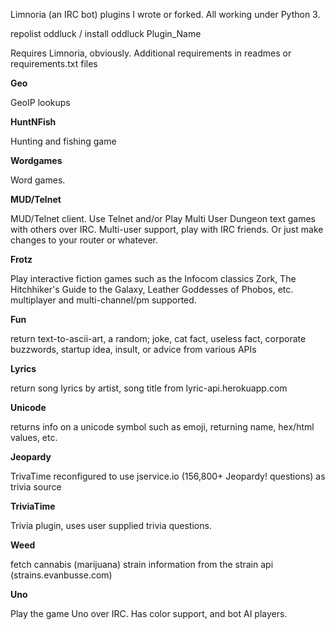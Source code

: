 Limnoria (an IRC bot) plugins I wrote or forked. All working under Python 3. 

repolist oddluck / install oddluck Plugin_Name

Requires Limnoria, obviously. Additional requirements in readmes or requirements.txt files

<b>Geo</b>

GeoIP lookups


<b>HuntNFish</b>

Hunting and fishing game


<b>Wordgames</b>

Word games.


<b>MUD/Telnet</b>

MUD/Telnet client. Use Telnet and/or Play Multi User Dungeon text games with others over IRC. Multi-user support, play with IRC friends. Or just make changes to your router or whatever.


<b>Frotz</b>

Play interactive fiction games such as the Infocom classics Zork, The Hitchhiker's Guide to the Galaxy, Leather Goddesses of Phobos, etc. multiplayer and multi-channel/pm supported.


<b>Fun</b>

return text-to-ascii-art, a random; joke, cat fact, useless fact, corporate buzzwords, startup idea, insult, or advice from various APIs


<b>Lyrics</b>

return song lyrics by artist, song title from lyric-api.herokuapp.com


<b>Unicode</b>

returns info on a unicode symbol such as emoji, returning name, hex/html values, etc.


<b>Jeopardy</b>

TrivaTime reconfigured to use jservice.io (156,800+ Jeopardy! questions) as trivia source


<b>TriviaTime</b>

Trivia plugin, uses user supplied trivia questions.


<b>Weed</b>

fetch cannabis (marijuana) strain information from the strain api (strains.evanbusse.com)


<b>Uno</b>

Play the game Uno over IRC. Has color support, and bot AI players.
